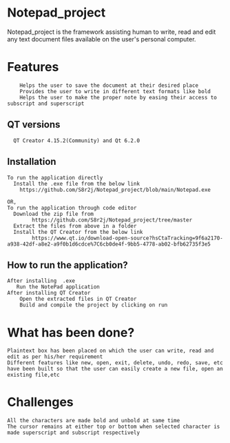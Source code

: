 # Notepad_project
Notepad_project is the framework assisting human to write, read and edit any text document files available on the user's personal computer.


# Features
        Helps the user to save the document at their desired place
        Provides the user to write in different text formats like bold
        Helps the user to make the proper note by easing their access to subscript and superscript
        
## QT versions
      QT Creator 4.15.2(Community) and Qt 6.2.0
      
## Installation
    To run the application directly
      Install the .exe file from the below link
        https://github.com/S8r2j/Notepad_project/blob/main/Notepad.exe
        
    OR,
    To run the application through code editor
      Download the zip file from
            https://github.com/S8r2j/Notepad_project/tree/master
      Extract the files from above in a folder
      Install the QT Creator from the below link
            https://www.qt.io/download-open-source?hsCtaTracking=9f6a2170-a938-42df-a8e2-a9f0b1d6cdce%7C6cb0de4f-9bb5-4778-ab02-bfb62735f3e5

## How to run the application?
    After installing  .exe
       Run the NotePad application
    After installing QT Creator 
        Open the extracted files in QT Creator
        Build and compile the project by clicking on run

# What has been done?
    Plaintext box has been placed on which the user can write, read and edit as per his/her requirement
    Different features like new, open, exit, delete, undo, redo, save, etc have been built so that the user can easily create a new file, open an existing file,etc

# Challenges
    All the characters are made bold and unbold at same time
    The cursor remains at either top or bottom when selected character is made superscript and subscript respectively
